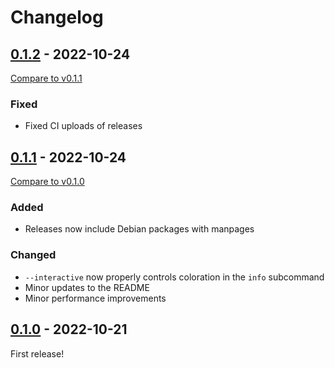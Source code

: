 # Changelog

<!-- See: https://keepachangelog.com/en/1.0.0/ -->

## [0.1.2] - 2022-10-24

[Compare to v0.1.1](https://github.com/langston-barrett/souffle-lint/compare/v0.1.1...v0.1.2)

### Fixed

- Fixed CI uploads of releases

## [0.1.1] - 2022-10-24

[Compare to v0.1.0](https://github.com/langston-barrett/souffle-lint/compare/v0.1.0...v0.1.1)

### Added

- Releases now include Debian packages with manpages

### Changed

- `--interactive` now properly controls coloration in the `info` subcommand
- Minor updates to the README
- Minor performance improvements

## [0.1.0] - 2022-10-21

First release!

[0.1.0]: https://github.com/langston-barrett/souffle-lint/releases/tag/v0.1.0
[0.1.1]: https://github.com/langston-barrett/souffle-lint/releases/tag/v0.1.1
[0.1.2]: https://github.com/langston-barrett/souffle-lint/releases/tag/v0.1.2
